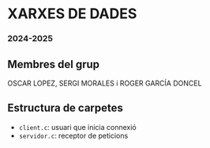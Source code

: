 # XARXES DE DADES
### 2024-2025


## Membres del grup

OSCAR LOPEZ, SERGI MORALES i ROGER GARCÍA DONCEL


## Estructura de carpetes

- `client.c`: usuari que inicia connexió
- `servidor.c`: receptor de peticions
